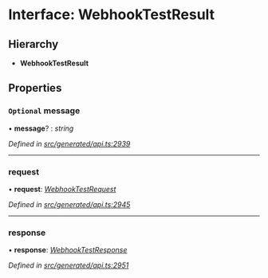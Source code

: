 # Interface: WebhookTestResult

## Hierarchy

* **WebhookTestResult**

## Properties

### `Optional` message

• **message**? : *string*

*Defined in [src/generated/api.ts:2939](https://github.com/mailslurp/mailslurp-client-ts-js/blob/4ca018b/src/generated/api.ts#L2939)*

___

###  request

• **request**: *[WebhookTestRequest](../modules/webhooktestrequest.md)*

*Defined in [src/generated/api.ts:2945](https://github.com/mailslurp/mailslurp-client-ts-js/blob/4ca018b/src/generated/api.ts#L2945)*

___

###  response

• **response**: *[WebhookTestResponse](webhooktestresponse.md)*

*Defined in [src/generated/api.ts:2951](https://github.com/mailslurp/mailslurp-client-ts-js/blob/4ca018b/src/generated/api.ts#L2951)*
